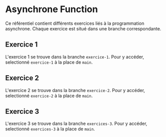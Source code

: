 # Asynchrone Function

Ce référentiel contient différents exercices liés à la programmation asynchrone. Chaque exercice est situé dans une branche correspondante.

## Exercice 1

L'exercice 1 se trouve dans la branche `exercice-1`. Pour y accéder, selectionné `exercice-1` à la place de `main`.

## Exercice 2

L'exercice 2 se trouve dans la branche `exercice-2`. Pour y accéder, selectionné `exercice-2` à la place de `main`.

## Exercice 3

L'exercice 3 se trouve dans la branche `exercices-3`. Pour y accéder, selectionné `exercices-3` à la place de `main`.
